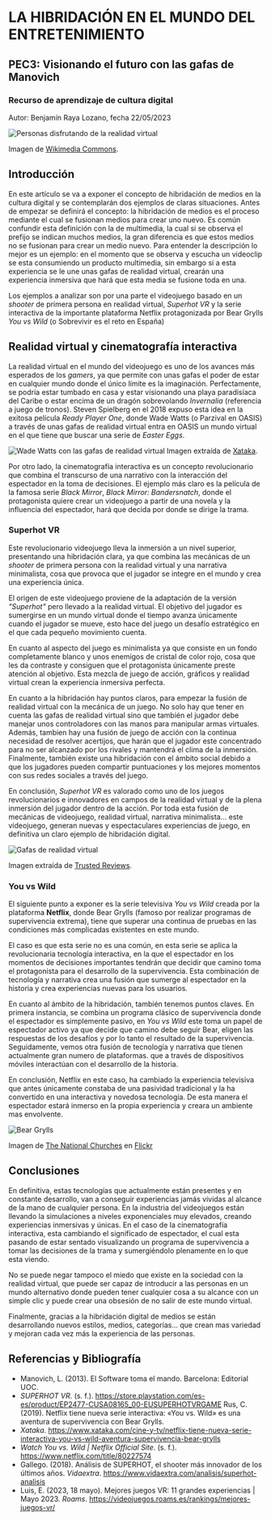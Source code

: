 # LA HIBRIDACIÓN EN EL MUNDO DEL ENTRETENIMIENTO
## PEC3: Visionando el futuro con las gafas de Manovich
### Recurso de aprendizaje de cultura digital

Autor: Benjamín Raya Lozano, fecha 22/05/2023

![Personas disfrutando de la realidad virtual](https://upload.wikimedia.org/wikipedia/commons/thumb/7/79/Zero_Latency_Virtual_Reality_Experience.jpg/800px-Zero_Latency_Virtual_Reality_Experience.jpg?20191030072916)

Imagen de [Wikimedia Commons](https://commons.wikimedia.org/wiki/Main_Page).
## Introducción

En este artículo se va a exponer el concepto de hibridación de medios en la cultura digital y se contemplarán dos ejemplos de claras situaciones. Antes de empezar se definirá el concepto: la hibridación de medios es el proceso mediante el cual se fusionan medios para crear uno nuevo. Es común confundir esta definición con la de multimedia, la cual si se observa el prefijo se indican muchos medios, la gran diferencia es que estos medios no se fusionan para crear un medio nuevo. Para entender la descripción lo mejor es un ejemplo: en el momento que se observa y escucha un videoclip se esta consumiendo un producto multimedia, sin embargo si a esta experiencia se le une unas gafas de realidad virtual, crearán una experiencia inmersiva que hará que esta media se fusione toda en una.

Los ejemplos a analizar son por una parte el videojuego basado en un *shooter* de primera persona en realidad virtual, *Superhot VR* y la serie interactiva de la importante plataforma Netflix protagonizada por Bear Grylls *You vs Wild* (o Sobrevivir es el reto en España)

## Realidad virtual y cinematografía interactiva

La realidad virtual en el mundo del videojuego es uno de los avances más esperados de los *gamers*, ya que permite con unas gafas el poder de estar en cualquier mundo donde el único límite es la imaginación. Perfectamente, se podría estar tumbado en casa y estar visionando una playa paradisíaca del Caribe o estar encima de un dragón sobrevolando *Invernalia* (referencia a juego de tronos). Steven Spielberg en el 2018 expuso esta idea en la exitosa película *Ready Player One*, donde Wade Watts (o Parzival en OASIS) a través de unas gafas de realidad virtual entra en OASIS un mundo virtual en el que tiene que buscar una serie de *Easter Eggs*.

![Wade Watts con las gafas de realidad virtual](https://images7.alphacoders.com/860/860846.jpg)
Imagen extraída de [Xataka](https://www.xataka.com/cine-y-tv/ready-player-one-cuando-el-cine-vuelve-a-ser-magia).

Por otro lado, la cinematografía interactiva es un concepto revolucionario que combina el transcurso de una narrativo con la interacción del espectador en la toma de decisiones. El ejemplo más claro es la película de la famosa serie *Black Mirror*, *Black Mirror: Bandersnatch*, donde el protagonista quiere crear un videojuego a partir de una novela y la influencia del espectador, hará que decida por donde se dirige la trama.

### Superhot VR
Este revolucionario videojuego lleva la inmersión a un nivel superior, presentando una hibridación clara, ya que combina las mecánicas de un *shooter* de primera persona con la realidad virtual y una narrativa minimalista, cosa que provoca que el jugador se integre en el mundo y crea una experiencia única.

El origen de este videojuego proviene de la adaptación de la versión *"Superhot"* pero llevado a la realidad virtual. El objetivo del jugador es sumergirse en un mundo virtual donde el tiempo avanza únicamente cuando el jugador se mueve, esto hace del juego un desafío estratégico en el que cada pequeño movimiento cuenta.

En cuanto al aspecto del juego es minimalista ya que consiste en un fondo completamente blanco y unos enemigos de cristal de color rojo, cosa que les da contraste y consiguen que el protagonista únicamente preste atención al objetivo. Esta mezcla de juego de acción, gráficos y realidad virtual crean la experiencia inmersiva perfecta.

En cuanto a la hibridación hay puntos claros, para empezar la fusión de realidad virtual con la mecánica de un juego. No solo hay que tener en cuenta las gafas de realidad virtual sino que también el jugador debe manejar unos controladores con las manos para manipular armas virtuales. Además, tambien hay una fusión de juego de acción con la continua necesidad de resolver acertijos, que harán que el jugador este concentrado para no ser alcanzado por los rivales y mantendrá el clima de la inmersión. Finalmente, también existe una hibridación con el ámbito social debido a que los jugadores pueden compartir puntuaciones y los mejores momentos con sus redes sociales a través del juego.

En conclusión,  *Superhot VR* es valorado como uno de los juegos revolucionarios e innovadores en campos de la realidad virtual y de la plena inmersión del jugador dentro de la acción. Por toda esta fusión de mecánicas de videojuego, realidad virtual, narrativa minimalista... este videojuego, generan nuevas y espectaculares experiencias de juego, en definitiva un claro ejemplo de hibridación digital.
 
![Gafas de realidad virtual](https://www.trustedreviews.com/wp-content/uploads/sites/54/2022/12/Pico-4-2-768x576.jpg)

Imagen extraída de [Trusted Reviews](https://www.trustedreviews.com/).
### You vs Wild

El siguiente punto a exponer es la serie televisiva *You vs Wild* creada por la plataforma **Netflix**, donde Bear Grylls (famoso por realizar programas de supervivencia extrema), tiene que superar una continua de pruebas en las condiciones más complicadas existentes en este mundo.

El caso es que esta serie no es una común, en esta serie se aplica la revolucionaria tecnología interactiva, en la que el espectador en los momentos de decisiones importantes tendrán que decidir que camino toma el protagonista para el desarrollo de la supervivencia. Esta combinación de tecnología y narrativa crea una fusión que sumerge al espectador en la historia y crea experiencias nuevas para los usuarios.

En cuanto al ámbito de la hibridación, también tenemos puntos claves. En primera instancia, se combina un programa clásico de supervivencia donde el espectador es simplemente pasivo, en *You vs Wild* este toma un papel de espectador activo ya que decide que camino debe seguir Bear, eligen las respuestas de los desafíos y por lo tanto el resultado de la supervivencia. Seguidamente, vemos otra fusión de tecnología y narrativa que tienen actualmente gran numero de plataformas. que a través de dispositivos móviles interactúan con el desarrollo de la historia.

En conclusión, Netflix en este caso, ha cambiado la experiencia televisiva que antes únicamente constaba de una pasividad tradicional y la ha convertido en una interactiva y novedosa tecnología. De esta manera el espectador estará inmerso en la propia experiencia y creara un ambiente mas envolvente.

![Bear Grylls](https://live.staticflickr.com/8036/29112557790_e7b3cc21a9_b.jpg)

Imagen de [The National Churches](https://www.flickr.com/photos/nationalchurchestrust/with/29366679656/) en [Flickr](https://www.flickr.com/)

## Conclusiones
En definitiva, estas tecnologías que actualmente están presentes y en constante desarrollo, van a conseguir experiencias jamás vividas al alcance de la mano de cualquier persona. En la industria del videojuegos están llevando la simulaciones a niveles exponenciales muy elevados, creando experiencias inmersivas y únicas. En el caso de la cinematografía interactiva, esta cambiando el significado de espectador, el cual esta pasando de estar sentado visualizando un programa de supervivencia a tomar las decisiones de la trama y sumergiéndolo plenamente en lo que esta viendo.

No se puede negar tampoco el miedo que existe en la sociedad con la realidad virtual, que puede ser capaz de introducir a las personas en un mundo alternativo donde pueden tener cualquier cosa a su alcance con un simple clic y puede crear una obsesión de no salir de este mundo virtual.

Finalmente, gracias a la hibridación digital de medios se están desarrollando nuevos estilos, medios, categorías... que crean mas variedad y mejoran cada vez más la experiencia de las personas.
##  Referencias y Bibliografía
	
- Manovich, L. (2013). El Software toma el mando. Barcelona: Editorial UOC.
- _SUPERHOT VR_. (s. f.). https://store.playstation.com/es-es/product/EP2477-CUSA08165_00-EUSUPERHOTVRGAME
Rus, C. (2019). Netflix tiene nueva serie interactiva: «You vs. Wild» es una aventura de supervivencia con Bear Grylls.
- _Xataka_. https://www.xataka.com/cine-y-tv/netflix-tiene-nueva-serie-interactiva-you-vs-wild-aventura-supervivencia-bear-grylls
- _Watch You vs. Wild | Netflix Official Site_. (s. f.). https://www.netflix.com/title/80227574
- Gallego. (2018). Análisis de SUPERHOT, el shooter más innovador de los últimos años. _Vidaextra_. https://www.vidaextra.com/analisis/superhot-analisis
- Luis, E. (2023, 18 mayo). Mejores juegos VR: 11 grandes experiencias | Mayo 2023. _Roams_. https://videojuegos.roams.es/rankings/mejores-juegos-vr/
